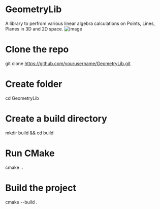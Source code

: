 # GeometryLib
A library to perfrom various linear algebra calculations on Points, Lines, Planes in 3D and 2D space.
![image](https://github.com/user-attachments/assets/a7a2983d-5e99-45ed-95c7-5f9e249a63d2)

# Clone the repo
git clone https://github.com/yourusername/GeometryLib.git

# Create folder
cd GeometryLib

# Create a build directory
mkdir build && cd build

# Run CMake
cmake ..

# Build the project
cmake --build .
